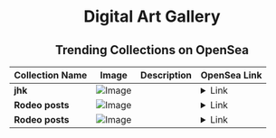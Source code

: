 <div align="center">

# Digital Art Gallery

## Trending Collections on OpenSea

| Collection Name                       | Image                                                                                     | Description                       | OpenSea Link                                                                                          |
|---------------------------------------|-------------------------------------------------------------------------------------------|-----------------------------------|--------------------------------------------------------------------------------------------------------|
| **jhk** | ![Image](https://i.seadn.io/s/raw/files/df8ee0e8bcd011bceb4d85943c2ef70f.jpg?w=500&auto=format?w=200&auto=format) |  | <details><summary>Link</summary>[jhk](https://opensea.io/collection/jhk-36)</details> |
| **Rodeo posts** | ![Image](https://i.seadn.io/s/raw/files/cf7e927c08a939e1a5a61aefb4c4cc69.png?w=500&auto=format?w=200&auto=format) |  | <details><summary>Link</summary>[Rodeo posts](https://opensea.io/collection/rodeo-posts-9144)</details> |
| **Rodeo posts** | ![Image](https://i.seadn.io/s/raw/files/23b5681400e36964ab5e33171b4a2738.png?w=500&auto=format?w=200&auto=format) |  | <details><summary>Link</summary>[Rodeo posts](https://opensea.io/collection/rodeo-posts-9143)</details> |

</div>